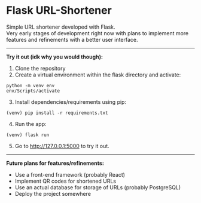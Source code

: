 ﻿# Flask URL-Shortener
Simple URL shortener developed with Flask.  
Very early stages of development right now with plans to implement more features and refinements with a better user interface.  

---

**Try it out (idk why you would though):**  
1. Clone the repository
2. Create a virtual environment within the flask directory and activate:

```console
python -m venv env  
env/Scripts/activate
```

3. Install dependencies/requirements using pip:  

```console
(venv) pip install -r requirements.txt
```

4. Run the app:  

```console
(venv) flask run
```

5. Go to http://127.0.0.1:5000 to try it out.  

---  

**Future plans for features/refinements:**  
- Use a front-end framework (probably React)
- Implement QR codes for shortened URLs
- Use an actual database for storage of URLs (probably PostgreSQL)
- Deploy the project somewhere
